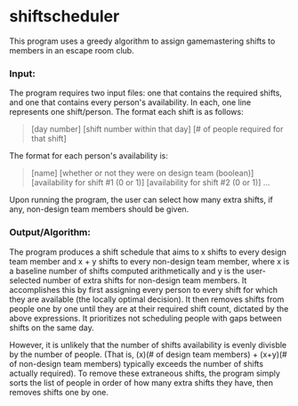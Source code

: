# shiftscheduler

This program uses a greedy algorithm to assign gamemastering shifts to members in an escape room club.

### Input:

The program requires two input files: one that contains the required shifts, and one that contains every person's availability. In each, one line represents one shift/person. The format each shift is as follows:

> [day number] [shift number within that day] [# of people required for that shift]

The format for each person's availability is:

> [name] [whether or not they were on design team (boolean)] [availability for shift #1 (0 or 1)] [availability for shift #2 (0 or 1)] ...

Upon running the program, the user can select how many extra shifts, if any, non-design team members should be given.

### Output/Algorithm:

The program produces a shift schedule that aims to x shifts to every design team member and x + y shifts to every non-design team member, where x is a baseline number of shifts computed arithmetically and y is the user-selected number of extra shifts for non-design team members. It accomplishes this by first assigning every person to every shift for which they are available (the locally optimal decision). It then removes shifts from people one by one until they are at their required shift count, dictated by the above expressions. It prioritizes not scheduling people with gaps between shifts on the same day.

However, it is unlikely that the number of shifts availability is evenly divisble by the number of people. (That is, (x)(# of design team members) + (x+y)(# of non-design team members) typically exceeds the number of shifts actually required). To remove these extraneous shifts, the program simply sorts the list of people in order of how many extra shifts they have, then removes shifts one by one.
